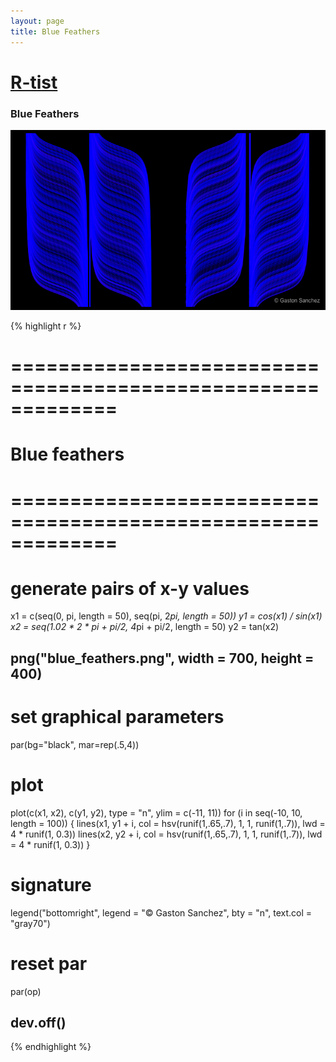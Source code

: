 ```yaml
---
layout: page
title: Blue Feathers
---
```


# [R-tist](/work/rtist)

### Blue Feathers

![](/images/rtist/blue_feathers.png)

{% highlight r %}
# =============================================================
# Blue feathers
# =============================================================
# generate pairs of x-y values
x1 = c(seq(0, pi, length = 50), seq(pi, 2*pi, length = 50))
y1 = cos(x1) / sin(x1)
x2 = seq(1.02 * 2 * pi + pi/2, 4*pi + pi/2, length = 50)
y2 = tan(x2)


## png("blue_feathers.png", width = 700, height = 400)
# set graphical parameters
par(bg="black", mar=rep(.5,4))
# plot
plot(c(x1, x2), c(y1, y2), type = "n", ylim = c(-11, 11))
for (i in seq(-10, 10, length = 100))
{
  lines(x1, y1 + i, col = hsv(runif(1,.65,.7), 1, 1, runif(1,.7)), 
        lwd = 4 * runif(1, 0.3))
  lines(x2, y2 + i, col = hsv(runif(1,.65,.7), 1, 1, runif(1,.7)), 
        lwd = 4 * runif(1, 0.3))
}
# signature
legend("bottomright", legend = "© Gaston Sanchez", bty = "n", 
       text.col = "gray70")
# reset par
par(op)
## dev.off()
{% endhighlight %}